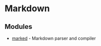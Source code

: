 # Markdown

## Modules

* [marked](https://github.com/markedjs/marked) - Markdown parser and compiler
